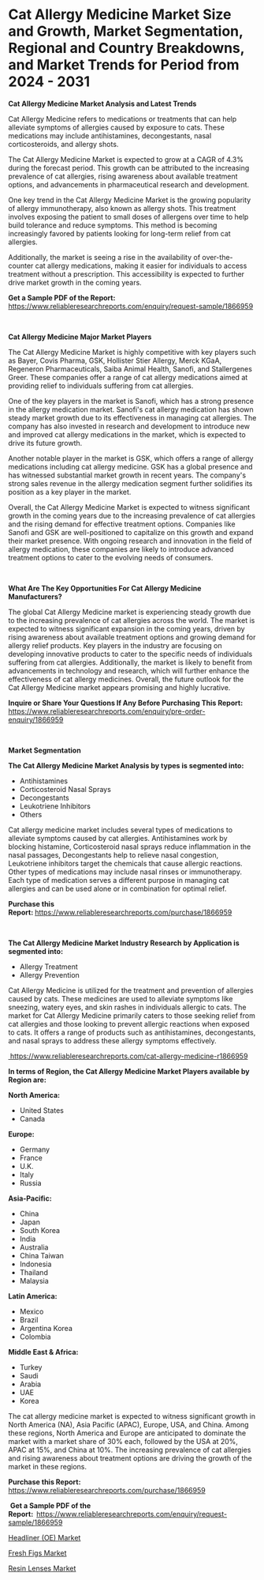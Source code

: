 <p><h1>Cat Allergy Medicine Market Size and Growth, Market Segmentation, Regional and Country Breakdowns, and Market Trends for Period from 2024 -  2031</h1></p><p><strong>Cat Allergy Medicine Market Analysis and Latest Trends</strong></p>
<p><p>Cat Allergy Medicine refers to medications or treatments that can help alleviate symptoms of allergies caused by exposure to cats. These medications may include antihistamines, decongestants, nasal corticosteroids, and allergy shots.</p><p>The Cat Allergy Medicine Market is expected to grow at a CAGR of 4.3% during the forecast period. This growth can be attributed to the increasing prevalence of cat allergies, rising awareness about available treatment options, and advancements in pharmaceutical research and development.</p><p>One key trend in the Cat Allergy Medicine Market is the growing popularity of allergy immunotherapy, also known as allergy shots. This treatment involves exposing the patient to small doses of allergens over time to help build tolerance and reduce symptoms. This method is becoming increasingly favored by patients looking for long-term relief from cat allergies.</p><p>Additionally, the market is seeing a rise in the availability of over-the-counter cat allergy medications, making it easier for individuals to access treatment without a prescription. This accessibility is expected to further drive market growth in the coming years.</p></p>
<p><strong>Get a Sample PDF of the Report:&nbsp;</strong> <a href="https://www.reliableresearchreports.com/enquiry/request-sample/1866959">https://www.reliableresearchreports.com/enquiry/request-sample/1866959</a></p>
<p>&nbsp;</p>
<p><strong>Cat Allergy Medicine Major Market Players</strong></p>
<p><p>The Cat Allergy Medicine Market is highly competitive with key players such as Bayer, Covis Pharma, GSK, Hollister Stier Allergy, Merck KGaA, Regeneron Pharmaceuticals, Saiba Animal Health, Sanofi, and Stallergenes Greer. These companies offer a range of cat allergy medications aimed at providing relief to individuals suffering from cat allergies.</p><p>One of the key players in the market is Sanofi, which has a strong presence in the allergy medication market. Sanofi's cat allergy medication has shown steady market growth due to its effectiveness in managing cat allergies. The company has also invested in research and development to introduce new and improved cat allergy medications in the market, which is expected to drive its future growth.</p><p>Another notable player in the market is GSK, which offers a range of allergy medications including cat allergy medicine. GSK has a global presence and has witnessed substantial market growth in recent years. The company's strong sales revenue in the allergy medication segment further solidifies its position as a key player in the market.</p><p>Overall, the Cat Allergy Medicine Market is expected to witness significant growth in the coming years due to the increasing prevalence of cat allergies and the rising demand for effective treatment options. Companies like Sanofi and GSK are well-positioned to capitalize on this growth and expand their market presence. With ongoing research and innovation in the field of allergy medication, these companies are likely to introduce advanced treatment options to cater to the evolving needs of consumers.</p></p>
<p>&nbsp;</p>
<p><strong>What Are The Key Opportunities For Cat Allergy Medicine Manufacturers?</strong></p>
<p><p>The global Cat Allergy Medicine market is experiencing steady growth due to the increasing prevalence of cat allergies across the world. The market is expected to witness significant expansion in the coming years, driven by rising awareness about available treatment options and growing demand for allergy relief products. Key players in the industry are focusing on developing innovative products to cater to the specific needs of individuals suffering from cat allergies. Additionally, the market is likely to benefit from advancements in technology and research, which will further enhance the effectiveness of cat allergy medicines. Overall, the future outlook for the Cat Allergy Medicine market appears promising and highly lucrative.</p></p>
<p><strong>Inquire or Share Your Questions If Any Before Purchasing This Report:</strong> <a href="https://www.reliableresearchreports.com/enquiry/pre-order-enquiry/1866959">https://www.reliableresearchreports.com/enquiry/pre-order-enquiry/1866959</a></p>
<p>&nbsp;</p>
<p><strong>Market Segmentation</strong></p>
<p><strong>The Cat Allergy Medicine Market Analysis by types is segmented into:</strong></p>
<p><ul><li>Antihistamines</li><li>Corticosteroid Nasal Sprays</li><li>Decongestants</li><li>Leukotriene Inhibitors</li><li>Others</li></ul></p>
<p><p>Cat allergy medicine market includes several types of medications to alleviate symptoms caused by cat allergies. Antihistamines work by blocking histamine, Corticosteroid nasal sprays reduce inflammation in the nasal passages, Decongestants help to relieve nasal congestion, Leukotriene inhibitors target the chemicals that cause allergic reactions. Other types of medications may include nasal rinses or immunotherapy. Each type of medication serves a different purpose in managing cat allergies and can be used alone or in combination for optimal relief.</p></p>
<p><strong>Purchase this Report:&nbsp;</strong><a href="https://www.reliableresearchreports.com/purchase/1866959">https://www.reliableresearchreports.com/purchase/1866959</a></p>
<p>&nbsp;</p>
<p><strong>The Cat Allergy Medicine Market Industry Research by Application is segmented into:</strong></p>
<p><ul><li>Allergy Treatment</li><li>Allergy Prevention</li></ul></p>
<p><p>Cat Allergy Medicine is utilized for the treatment and prevention of allergies caused by cats. These medicines are used to alleviate symptoms like sneezing, watery eyes, and skin rashes in individuals allergic to cats. The market for Cat Allergy Medicine primarily caters to those seeking relief from cat allergies and those looking to prevent allergic reactions when exposed to cats. It offers a range of products such as antihistamines, decongestants, and nasal sprays to address these allergy symptoms effectively.</p></p>
<p><a href="https://www.reliableresearchreports.com/cat-allergy-medicine-r1866959">&nbsp;https://www.reliableresearchreports.com/cat-allergy-medicine-r1866959</a></p>
<p><strong>In terms of Region, the Cat Allergy Medicine Market Players available by Region are:</strong></p>
<p>
    <p> <strong> North America: </strong>
        <ul>
            <li>United States</li>
            <li>Canada</li>
        </ul>
        </p> 
    <p> <strong> Europe: </strong>
        <ul>
            <li>Germany</li>
            <li>France</li>
            <li>U.K.</li>
            <li>Italy</li>
            <li>Russia</li>
        </ul>
        </p> 
    <p> <strong> Asia-Pacific: </strong>
        <ul>
            <li>China</li>
            <li>Japan</li>
            <li>South Korea</li>
            <li>India</li>
            <li>Australia</li>
            <li>China Taiwan</li>
            <li>Indonesia</li>
            <li>Thailand</li>
            <li>Malaysia</li>
        </ul>
        </p> 
    <p> <strong> Latin America: </strong>
        <ul>
            <li>Mexico</li>
            <li>Brazil</li>
            <li>Argentina Korea</li>
            <li>Colombia</li>
        </ul>
        </p> 
    <p> <strong> Middle East & Africa: </strong>
        <ul>
            <li>Turkey</li>
            <li>Saudi</li>
            <li>Arabia</li>
            <li>UAE</li>
            <li>Korea</li>
        </ul>
    </p>
    </p>
<p><p>The cat allergy medicine market is expected to witness significant growth in North America (NA), Asia Pacific (APAC), Europe, USA, and China. Among these regions, North America and Europe are anticipated to dominate the market with a market share of 30% each, followed by the USA at 20%, APAC at 15%, and China at 10%. The increasing prevalence of cat allergies and rising awareness about treatment options are driving the growth of the market in these regions.</p></p>
<p><strong>Purchase this Report: </strong><a href="https://www.reliableresearchreports.com/purchase/1866959">https://www.reliableresearchreports.com/purchase/1866959</a></p>
<p>&nbsp;<strong>Get a Sample PDF of the Report:&nbsp;&nbsp;</strong><a href="https://www.reliableresearchreports.com/enquiry/request-sample/1866959">https://www.reliableresearchreports.com/enquiry/request-sample/1866959</a></p>
<p><strong></strong></p>
<p><p><a href="https://issuu.com/reportprime-2/docs/headliner-oe-market-size-2030.pptx">Headliner (OE) Market</a></p><p><a href="https://www.linkedin.com/pulse/fresh-figs-market-outlook-industry-overview-forecast-2024-2031-vtssf">Fresh Figs Market</a></p><p><a href="https://www.linkedin.com/pulse/resin-lenses-market-research-report-reveals-latest-trends-opportunities-5xode">Resin Lenses Market</a></p></p>